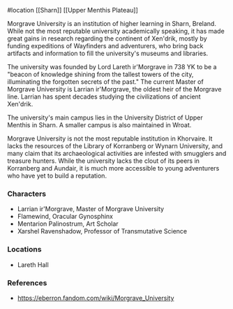  #location [[Sharn]] [[Upper Menthis Plateau]]

Morgrave University is an institution of higher learning in Sharn, Breland. While not the most reputable university academically speaking, it has made great gains in research regarding the continent of Xen'drik, mostly by funding expeditions of Wayfinders and adventurers, who bring back artifacts and information to fill the university's museums and libraries.

The university was founded by Lord Lareth ir'Morgrave in 738 YK to be a "beacon of knowledge shining from the tallest towers of the city, illuminating the forgotten secrets of the past." The current Master of Morgrave University is Larrian ir'Morgrave, the oldest heir of the Morgrave line. Larrian has spent decades studying the civilizations of ancient Xen'drik.

The university's main campus lies in the University District of Upper Menthis in Sharn. A smaller campus is also maintained in Wroat.

Morgrave University is not the most reputable institution in Khorvaire. It lacks the resources of the Library of Korranberg or Wynarn University, and many claim that its archaeological activities are infested with smugglers and treasure hunters. While the university lacks the clout of its peers in Korranberg and Aundair, it is much more accessible to young adventurers who have yet to build a reputation.

### Characters

* Larrian ir'Morgrave, Master of Morgrave University
* Flamewind, Oracular Gynosphinx
* Mentarion Palinostrum, Art Scholar
* Xarshel Ravenshadow, Professor of Transmutative Science

### Locations

* Lareth Hall

### References

* https://eberron.fandom.com/wiki/Morgrave_University
